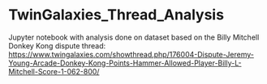 # TwinGalaxies_Thread_Analysis
Jupyter notebook with analysis done on dataset based on the Billy Mitchell Donkey Kong dispute thread: https://www.twingalaxies.com/showthread.php/176004-Dispute-Jeremy-Young-Arcade-Donkey-Kong-Points-Hammer-Allowed-Player-Billy-L-Mitchell-Score-1-062-800/

